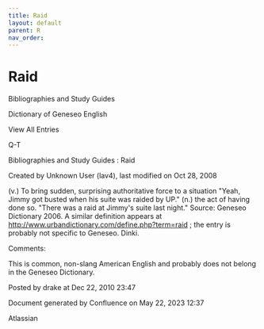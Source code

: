 ```yaml
---
title: Raid
layout: default
parent: R
nav_order:
---
```


# Raid

Bibliographies and Study Guides

Dictionary of Geneseo English

View All Entries

Q-T

Bibliographies and Study Guides : Raid

Created by  Unknown User (lav4), last modified on Oct 28, 2008

(v.) To bring sudden, surprising authoritative force to a situation &quot;Yeah, Jimmy got busted when his suite was raided by UP.&quot; (n.) the act of having done so. &quot;There was a raid at Jimmy's suite last night.&quot; Source: Geneseo Dictionary 2006. A similar definition appears at http://www.urbandictionary.com/define.php?term=raid ; the entry is probably not specific to Geneseo. Dinki.

Comments:

This is common, non-slang American English and probably does not belong in the Geneseo Dictionary.

Posted by drake at Dec 22, 2010 23:47

Document generated by Confluence on May 22, 2023 12:37

Atlassian
